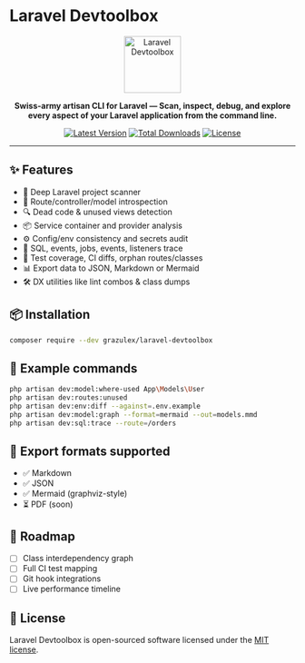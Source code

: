 # Laravel Devtoolbox

<div align="center">
  <img src="logo.png" alt="Laravel Devtoolbox" width="100">
  <p><strong>Swiss-army artisan CLI for Laravel — Scan, inspect, debug, and explore every aspect of your Laravel application from the command line.</strong></p>

  [![Latest Version](https://img.shields.io/packagist/v/grazulex/laravel-devtoolbox)](https://packagist.org/packages/grazulex/laravel-devtoolbox)
  [![Total Downloads](https://img.shields.io/packagist/dt/grazulex/laravel-devtoolbox)](https://packagist.org/packages/grazulex/laravel-devtoolbox)
  [![License](https://img.shields.io/github/license/grazulex/laravel-devtoolbox)](https://github.com/grazulex/laravel-devtoolbox/blob/main/LICENSE)
</div>

---

## ✨ Features

- 🔎 Deep Laravel project scanner
- 🧠 Route/controller/model introspection
- 🔍 Dead code & unused views detection
- 📦 Service container and provider analysis
- ⚙️ Config/env consistency and secrets audit
- 🔄 SQL, events, jobs, events, listeners trace
- 🧪 Test coverage, CI diffs, orphan routes/classes
- 📊 Export data to JSON, Markdown or Mermaid
- 🛠 DX utilities like lint combos & class dumps

## 📦 Installation

```bash
composer require --dev grazulex/laravel-devtoolbox
```

## 🧪 Example commands

```bash
php artisan dev:model:where-used App\Models\User
php artisan dev:routes:unused
php artisan dev:env:diff --against=.env.example
php artisan dev:model:graph --format=mermaid --out=models.mmd
php artisan dev:sql:trace --route=/orders
```

## 📁 Export formats supported

- ✅ Markdown
- ✅ JSON
- ✅ Mermaid (graphviz-style)
- ⏳ PDF (soon)

## 🚧 Roadmap

- [ ] Class interdependency graph
- [ ] Full CI test mapping
- [ ] Git hook integrations
- [ ] Live performance timeline

## 📝 License

Laravel Devtoolbox is open-sourced software licensed under the [MIT license](LICENSE).
